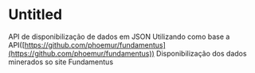 # Untitled

API de disponibilização de dados em JSON
Utilizando como base a API([https://github.com/phoemur/fundamentus](https://github.com/phoemur/fundamentus))
Disponibilização dos dados minerados so site Fundamentus
